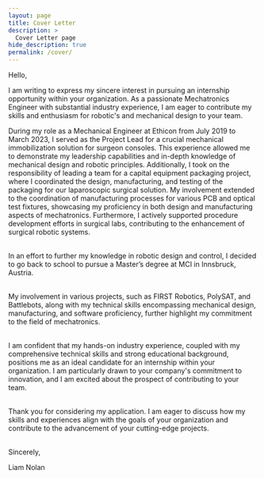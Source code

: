```yaml
---
layout: page
title: Cover Letter
description: >
  Cover Letter page
hide_description: true
permalink: /cover/
---
```


Hello,

I am writing to express my sincere interest in pursuing an internship opportunity within your organization. As a passionate Mechatronics Engineer with substantial industry experience, I am eager to contribute my skills and enthusiasm for robotic's and mechanical design to your team.<br>

During my role as a Mechanical Engineer at Ethicon from July 2019 to March 2023, I served as the Project Lead for a crucial mechanical immobilization solution for surgeon consoles. This experience allowed me to demonstrate my leadership capabilities and in-depth knowledge of mechanical design and robotic principles. Additionally, I took on the responsibility of leading a team for a capital equipment packaging project, where I coordinated the design, manufacturing, and testing of the packaging for our laparoscopic surgical solution. My involvement extended to the coordination of manufacturing processes for various PCB and optical test fixtures, showcasing my proficiency in both design and manufacturing aspects of mechatronics. Furthermore, I actively supported procedure development efforts in surgical labs, contributing to the enhancement of surgical robotic systems.<br>
​

In an effort to further my knowledge in robotic design and control, I decided to go back to school to pursue a Master’s degree at MCI in Innsbruck, Austria.<br>
​

My involvement in various projects, such as FIRST Robotics, PolySAT, and Battlebots, along with my technical skills encompassing mechanical design, manufacturing, and software proficiency, further highlight my commitment to the field of mechatronics.<br>
​

I am confident that my hands-on industry experience, coupled with my comprehensive technical skills and strong educational background, positions me as an ideal candidate for an internship within your organization. I am particularly drawn to your company's commitment to innovation, and I am excited about the prospect of contributing to your team.<br>
​

Thank you for considering my application. I am eager to discuss how my skills and experiences align with the goals of your organization and contribute to the advancement of your cutting-edge projects.<br>
​

Sincerely,

Liam Nolan